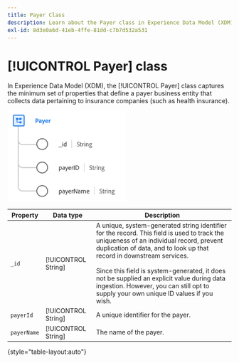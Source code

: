 ```yaml
---
title: Payer Class
description: Learn about the Payer class in Experience Data Model (XDM).
exl-id: 8d3e0a6d-41eb-4ffe-81dd-c7b7d532a531
---
```

# [!UICONTROL Payer] class

In Experience Data Model (XDM), the [!UICONTROL Payer] class captures the minimum set of properties that define a payer business entity that collects data pertaining to insurance companies (such as health insurance).

![Class structure](../images/classes/payer.png)

| Property | Data type | Description |
| --- | --- | --- |
| `_id` | [!UICONTROL String] | A unique, system-generated string identifier for the record. This field is used to track the uniqueness of an individual record, prevent duplication of data, and to look up that record in downstream services.<br><br>Since this field is system-generated, it does not be supplied an explicit value during data ingestion. However, you can still opt to supply your own unique ID values if you wish. |
| `payerId` | [!UICONTROL String] | A unique identifier for the payer. |
| `payerName` | [!UICONTROL String] | The name of the payer. |

{style="table-layout:auto"}
